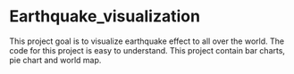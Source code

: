 # Earthquake_visualization

<p>This project goal is to visualize earthquake effect to all over the world. The code for this project is easy to understand. This project contain bar charts, pie chart and world map. 
